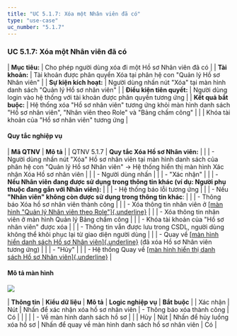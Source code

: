 ```yaml
---
title: "UC 5.1.7: Xóa một Nhân viên đã có"
type: "use-case"
uc_number: "5.1.7"
---
```


### UC 5.1.7: Xóa một Nhân viên đã có

| **Mục tiêu:** | Cho phép người dùng xóa đi một Hồ sơ Nhân viên đã có |
| **Tài khoản:** | Tài khoản được phân quyền Xóa tại phân hệ con "Quản lý Hồ sơ Nhân viên" |
| **Sự kiện kích hoạt:** | Người dùng nhấn nút "Xóa" tại màn hình danh sách "Quản lý Hồ sơ nhân viên" |
| **Điều kiện tiên quyết:** | Người dùng login vào hệ thống với tài khoản được phân quyền tương ứng |
| **Kết quả bắt buộc:** | Hệ thống xóa "Hồ sơ nhân viên" tương ứng khỏi màn hình danh sách "Hồ sơ nhân viên", "Nhân viên theo Role" và "Bảng chấm công" |
|  | Khóa tài khoản của "Hồ sơ nhân viên" tương ứng |

#### Quy tắc nghiệp vụ

| **Mã QTNV** | **Mô tả** |
| QTNV 5.1.7 | **Quy tắc Xóa Hồ sơ Nhân viên:** |
|  | - Người dùng nhấn nút "Xóa" Hồ sơ nhân viên tại màn hình danh sách của phân hệ con "Quản lý Hồ sơ Nhân viên" → Hệ thống hiển thị màn hình Xác nhận Xóa Hồ sơ nhân viên |
|  | - Người dùng nhấn |
|  | - "Xác nhận" |
|  | - **Nếu Nhân viên đang được sử dụng trong thông tin khác (ví dụ: Người phụ thuộc đang gắn với Nhân viên):** |
|  | - Hệ thống báo lỗi tương ứng |
|  | - Nếu **"Nhân viên" không còn được sử dụng trong thông tin khác**: |
|  | - Thông báo Xóa hồ sơ nhân viên thành công |
|  | - Xóa thông tin nhân viên ở [[màn hình "Quản lý Nhân viên theo Role"]{.underline}](#phân-hệ-con-quản-lý-nhân-viên-theo-role) |
|  | - Xóa thông tin nhân viên ở màn hình Quản lý Bảng chấm công |
|  | - Khóa tài khoản của "Hồ sơ nhân viên" được xóa |
|  | - Thông tin vẫn được lưu trong CSDL, người dùng không thể khôi phục lại từ giao diện người dùng |
|  | - Quay về [[màn hình hiển danh sách Hồ sơ Nhân viên]{.underline}](#uc-5.1.1-xem-danh-sách-hồ-sơ-nhân-viên) (đã xóa Hồ sơ Nhân viên tương ứng) |
|  | - "Hủy" |
|  | - Hệ thống Quay về [[màn hình hiển thị danh sách Hồ sơ Nhân viên]{.underline}](#uc-5.1.1-xem-danh-sách-hồ-sơ-nhân-viên) |

#### Mô tả màn hình

![](media/image26.png)

| **Thông tin** | **Kiểu dữ liệu** | **Mô tả** | **Logic nghiệp vụ** | **Bắt buộc** |
| Xác nhận | Nút | Nhấn để xác nhận xóa hồ sơ nhân viên | \- Thông báo xóa thành công | Có |
|  |  |  | \- Về màn hình danh sách hồ sơ |  |
| Hủy | Nút | Nhấn để hủy luồng xóa hồ sơ | Nhấn để quay về màn hình danh sách hồ sơ nhân viên | Có |

